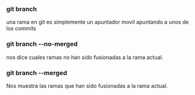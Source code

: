 ### git branch

una rama en git es simplemente un apuntador movil apuntando a unos de los commits

### git branch --no-merged
nos dice cuales ramas no han sido fusionadas a la rama actual.

### git branch --merged
Nos muestra las ramas que han sido fusionadas a la rama actual.